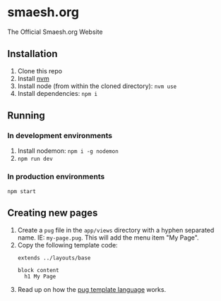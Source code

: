 # smaesh.org
The Official Smaesh.org Website

## Installation
1. Clone this repo
1. Install [nvm](https://github.com/creationix/nvm#installation)
1. Install node (from within the cloned directory): `nvm use`
1. Install dependencies: `npm i`

## Running
### In development environments
1. Install nodemon: `npm i -g nodemon`
1. `npm run dev`

### In production environments
```
npm start
```

## Creating new pages
1. Create a `pug` file in the `app/views` directory with a hyphen separated name. IE: `my-page.pug`. This will add the menu item "My Page".
1. Copy the following template code:
    ```pug
    extends ../layouts/base

    block content
      h1 My Page
    ```
1. Read up on how the [pug template language](http://jade-lang.com/reference/) works.

